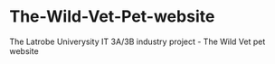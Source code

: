 # The-Wild-Vet-Pet-website
The Latrobe Univerysity IT 3A/3B industry project - The Wild Vet pet website
